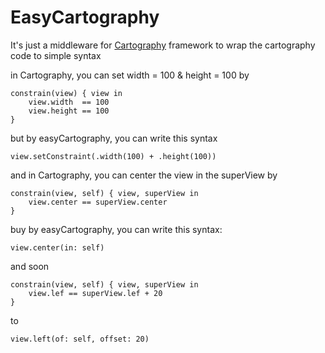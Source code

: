# EasyCartography
It's just a middleware for [Cartography](https://github.com/robb/Cartography) framework to wrap the cartography code to simple syntax

in Cartography, you can set width = 100 & height = 100 by
```
constrain(view) { view in
    view.width  == 100
    view.height == 100
}
````

but by easyCartography, you can write this syntax
````
view.setConstraint(.width(100) + .height(100))
````


and in Cartography, you can center the view in the superView by
````
constrain(view, self) { view, superView in
    view.center == superView.center
}
````

buy by easyCartography, you can write this syntax:
````
view.center(in: self)
````

and soon

````
constrain(view, self) { view, superView in
    view.lef == superView.lef + 20
}
````

to 
````
view.left(of: self, offset: 20)
````
